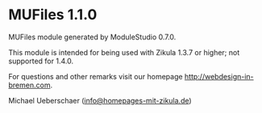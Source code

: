 MUFiles 1.1.0
===========================

MUFiles module generated by ModuleStudio 0.7.0.

This module is intended for being used with Zikula 1.3.7 or higher; not supported for 1.4.0.

For questions and other remarks visit our homepage http://webdesign-in-bremen.com.

Michael Ueberschaer (info@homepages-mit-zikula.de)
